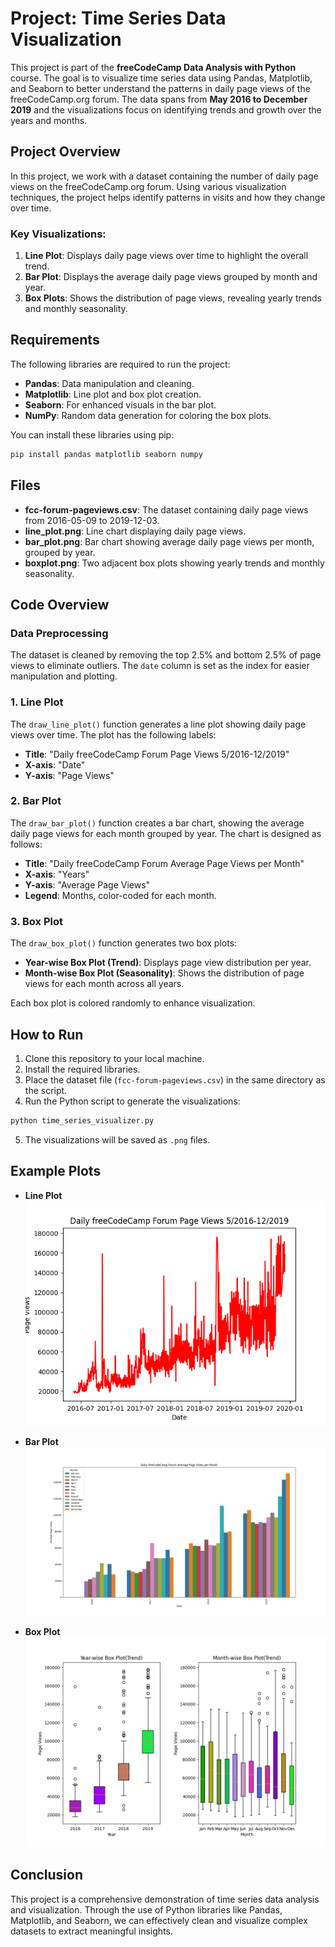 # Project: Time Series Data Visualization

This project is part of the **freeCodeCamp Data Analysis with Python** course. The goal is to visualize time series data using Pandas, Matplotlib, and Seaborn to better understand the patterns in daily page views of the freeCodeCamp.org forum. The data spans from **May 2016 to December 2019** and the visualizations focus on identifying trends and growth over the years and months.

## Project Overview

In this project, we work with a dataset containing the number of daily page views on the freeCodeCamp.org forum. Using various visualization techniques, the project helps identify patterns in visits and how they change over time.

### Key Visualizations:
1. **Line Plot**: Displays daily page views over time to highlight the overall trend.
2. **Bar Plot**: Displays the average daily page views grouped by month and year.
3. **Box Plots**: Shows the distribution of page views, revealing yearly trends and monthly seasonality.

## Requirements

The following libraries are required to run the project:
- **Pandas**: Data manipulation and cleaning.
- **Matplotlib**: Line plot and box plot creation.
- **Seaborn**: For enhanced visuals in the bar plot.
- **NumPy**: Random data generation for coloring the box plots.

You can install these libraries using pip:

```bash
pip install pandas matplotlib seaborn numpy
```

## Files
- **fcc-forum-pageviews.csv**: The dataset containing daily page views from 2016-05-09 to 2019-12-03.
- **line_plot.png**: Line chart displaying daily page views.
- **bar_plot.png**: Bar chart showing average daily page views per month, grouped by year.
- **boxplot.png**: Two adjacent box plots showing yearly trends and monthly seasonality.

## Code Overview

### Data Preprocessing
The dataset is cleaned by removing the top 2.5% and bottom 2.5% of page views to eliminate outliers. The `date` column is set as the index for easier manipulation and plotting.

### 1. Line Plot
The `draw_line_plot()` function generates a line plot showing daily page views over time. The plot has the following labels:
- **Title**: "Daily freeCodeCamp Forum Page Views 5/2016-12/2019"
- **X-axis**: "Date"
- **Y-axis**: "Page Views"

### 2. Bar Plot
The `draw_bar_plot()` function creates a bar chart, showing the average daily page views for each month grouped by year. The chart is designed as follows:
- **Title**: "Daily freeCodeCamp Forum Average Page Views per Month"
- **X-axis**: "Years"
- **Y-axis**: "Average Page Views"
- **Legend**: Months, color-coded for each month.

### 3. Box Plot
The `draw_box_plot()` function generates two box plots:
- **Year-wise Box Plot (Trend)**: Displays page view distribution per year.
- **Month-wise Box Plot (Seasonality)**: Shows the distribution of page views for each month across all years.
  
Each box plot is colored randomly to enhance visualization.

## How to Run
1. Clone this repository to your local machine.
2. Install the required libraries.
3. Place the dataset file (`fcc-forum-pageviews.csv`) in the same directory as the script.
4. Run the Python script to generate the visualizations:
```bash
python time_series_visualizer.py
```
5. The visualizations will be saved as `.png` files.

## Example Plots

- **Line Plot**  
  ![Line Plot](line_plot.png)

- **Bar Plot**  
  ![Bar Plot](bar_plot.png)

- **Box Plot**  
  ![Box Plot](boxplot.png)

## Conclusion
This project is a comprehensive demonstration of time series data analysis and visualization. Through the use of Python libraries like Pandas, Matplotlib, and Seaborn, we can effectively clean and visualize complex datasets to extract meaningful insights.

